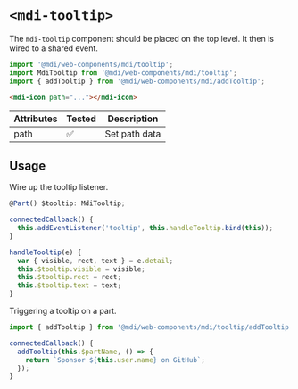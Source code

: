 # `<mdi-tooltip>`

The `mdi-tooltip` component should be placed on the top level. It then is wired to a shared event.

```typescript
import '@mdi/web-components/mdi/tooltip';
import MdiTooltip from '@mdi/web-components/mdi/tooltip';
import { addTooltip } from '@mdi/web-components/mdi/addTooltip';
```

```html
<mdi-icon path="..."></mdi-icon>
```

| Attributes | Tested   | Description |
| ---------- | -------- | ----------- |
| path       | &#x2705; | Set path data |


## Usage

Wire up the tooltip listener.

```javascript
@Part() $tooltip: MdiTooltip;

connectedCallback() {
  this.addEventListener('tooltip', this.handleTooltip.bind(this));
}

handleTooltip(e) {
  var { visible, rect, text } = e.detail;
  this.$tooltip.visible = visible;
  this.$tooltip.rect = rect;
  this.$tooltip.text = text;
}
```

Triggering a tooltip on a part.

```javascript
import { addTooltip } from '@mdi/web-components/mdi/tooltip/addTooltip';

connectedCallback() {
  addTooltip(this.$partName, () => {
    return `Sponsor ${this.user.name} on GitHub`;
  });
}
```